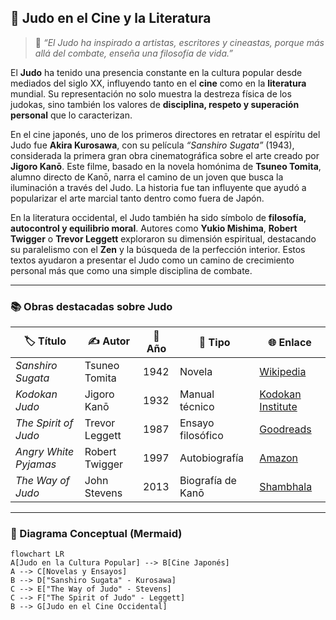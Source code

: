 ## 🎥 Judo en el Cine y la Literatura

> 💬 *“El Judo ha inspirado a artistas, escritores y cineastas, porque más allá del combate, enseña una filosofía de vida.”*

El **Judo** ha tenido una presencia constante en la cultura popular desde mediados del siglo XX, influyendo tanto en el **cine** como en la **literatura** mundial. Su representación no solo muestra la destreza física de los judokas, sino también los valores de **disciplina, respeto y superación personal** que lo caracterizan.

En el cine japonés, uno de los primeros directores en retratar el espíritu del Judo fue **Akira Kurosawa**, con su película *“Sanshiro Sugata”* (1943), considerada la primera gran obra cinematográfica sobre el arte creado por **Jigoro Kanō**. Este filme, basado en la novela homónima de **Tsuneo Tomita**, alumno directo de Kanō, narra el camino de un joven que busca la iluminación a través del Judo. La historia fue tan influyente que ayudó a popularizar el arte marcial tanto dentro como fuera de Japón.

En la literatura occidental, el Judo también ha sido símbolo de **filosofía, autocontrol y equilibrio moral**. Autores como **Yukio Mishima**, **Robert Twigger** o **Trevor Leggett** exploraron su dimensión espiritual, destacando su paralelismo con el **Zen** y la búsqueda de la perfección interior. Estos textos ayudaron a presentar el Judo como un camino de crecimiento personal más que como una simple disciplina de combate.

---

### 📚 Obras destacadas sobre Judo

| 🏷️ Título | ✍️ Autor | 📅 Año | 📖 Tipo | 🌐 Enlace |
|------------|-----------|--------|---------|------------|
| *Sanshiro Sugata* | Tsuneo Tomita | 1942 | Novela | [Wikipedia](https://en.wikipedia.org/wiki/Sanshiro_Sugata) |
| *Kodokan Judo* | Jigoro Kanō | 1932 | Manual técnico | [Kodokan Institute](https://kodokanjudoinstitute.org/en/) |
| *The Spirit of Judo* | Trevor Leggett | 1987 | Ensayo filosófico | [Goodreads](https://www.goodreads.com/book/show/1101876.The_Spirit_of_Judo) |
| *Angry White Pyjamas* | Robert Twigger | 1997 | Autobiografía | [Amazon](https://www.amazon.com/Angry-White-Pyjamas-Robert-Twigger/dp/0684850249) |
| *The Way of Judo* | John Stevens | 2013 | Biografía de Kanō | [Shambhala](https://www.shambhala.com/the-way-of-judo.html) |

---

### 🧠 Diagrama Conceptual (Mermaid)

```mermaid
flowchart LR
A[Judo en la Cultura Popular] --> B[Cine Japonés]
A --> C[Novelas y Ensayos]
B --> D["Sanshiro Sugata" - Kurosawa]
C --> E["The Way of Judo" - Stevens]
C --> F["The Spirit of Judo" - Leggett]
B --> G[Judo en el Cine Occidental]
